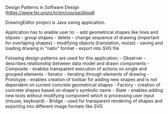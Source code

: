 Design Patterns in Software Design (https://www.fer.unizg.hr/en/course/dpisd)

DrawingEditor project is Java swing application.

Application has to enable user to:
	- add geometrical shapes like lines and elipses
	- group shapes
	- delete
	- change sequence of drawing (important for overlaping shapes)
	- modifying objects (translation, resize)
	- saving and loading drwaing in "nativ" format
	- export into SVG file
	
Folowing design patterns are used for this application:
	- Observer - describes relationship between data model and drawn components
	- Composite - enables transparent execution of actions on single and grouped elements
	- Iterator - iterating through elements of drawing
	- Prototype - enables creation of toolbar for adding new shapes and is not dependent on current concrete geometrical shapes
	- Factory - creation of concrete shapes based on shape's symbolic name
	- State - enables adding new tools without modifying component which is processing user input (mouse, keyboard)
	- Bridge - used for transparent rendering of shapes and exporting into different image formats like SVG